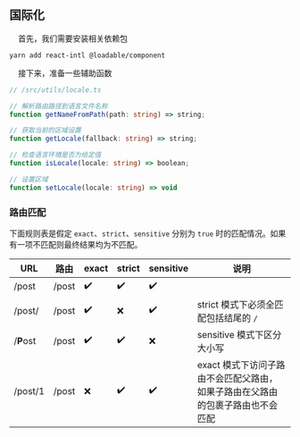 ## 国际化

&nbsp;&nbsp;&nbsp;&nbsp;首先，我们需要安装相关依赖包

```shell
yarn add react-intl @loadable/component
```

&nbsp;&nbsp;&nbsp;&nbsp;接下来，准备一些辅助函数

```typescript
// /src/utils/locale.ts

// 解析路由路径到语言文件名称
function getNameFromPath(path: string) => string;

// 获取当前的区域设置
function getLocale(fallback: string) => string;

// 检查语言环境是否为给定值
function isLocale(locale: string) => boolean;

// 设置区域
function setLocale(locale: string) => void
```

### 路由匹配

下面规则表是假定 `exact`、`strict`、`sensitive` 分别为 `true` 时的匹配情况。如果有一项不匹配则最终结果均为不匹配。

| URL | 路由 | exact | strict | sensitive | 说明 |
| --- | --- | --- | --- | --- | --- |
| /post | /post | ✔️ | ✔️ | ✔️ |
| /post/ | /post | ✔️ | ❌ | ✔️ | strict 模式下必须全匹配包括结尾的 `/` |
| /**P**ost | /post | ✔️ | ✔️ | ❌ | sensitive 模式下区分大小写 |
| /post/1 | /post | ❌ | ✔️ | ✔️ | exact 模式下访问子路由不会匹配父路由，如果子路由在父路由的包裹子路由也不会匹配 |
